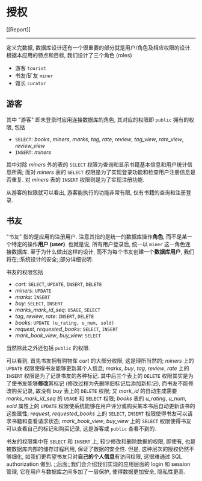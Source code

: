 # 授权

[[Report]]

---

定义完数据, 数据库设计还有一个很重要的部分就是用户/角色及相应权限的设计. 根据本应用的特点和目标, 我们设计了三个角色 (roles)

* 游客 `tourist`
* 书友/矿友 `miner`
* 馆长 `curator`

## 游客

其中 "游客" 即未登录时应用连接数据库的角色, 其对应的权限即 `public` 拥有的权限, 包括

* `SELECT`: *books*, *miners*, *marks*, *tag*, *rate*, *review*, *tag_view*, *rate_view*, *review_view*
* `INSERT`: *miners*

其中对除 *miners* 外的表的 `SELECT` 权限为查询和显示书籍基本信息和用户统计信息所需; 而对 *miners* 表的 `SELECT` 权限是为了实现登录功能和检查用户注册信息是否重复. 对 *miners* 表的 `INSERT` 权限则是为了实现注册功能.

从游客的权限就可以看出, 游客能执行的功能非常有限, 仅有书籍的查询和注册登录.

## 书友

"书友" 指的是应用的注册用户. 注意其指的是统一的数据库操作**角色**, 而不是某一个特定的操作**用户 (user)**. 也就是说, 所有用户登录后, 统一以 `miner` 这一角色连接数据库. 至于为什么做出这样的设计, 而不为每个书友创建一个**数据库用户**, 我们将在;;系统设计的安全;;部分详细说明.

书友的权限包括

* *cart*: `SELECT`, `UPDATE`, `INSERT`, `DELETE`
* *miners*: `UPDATE`
* *marks*: `INSERT`
* *buy*: `SELECT`, `INSERT`
* *marks_mark_id_seq*: `USAGE`, `SELECT`
* *tag*, *review*, *rate*: `INSERT`, `DELETE`
* *books*: `UPDATE (u_rating, u_num, sold)`
* *request*, *requested_books*: `SELECT`, `INSERT`
* *mark_book_view*, *buy_view*: `SELECT`

当然除此之外还包括 `public` 的权限.

可以看到, 首先书友拥有购物车 *cart* 的大部分权限, 这是理所当然的; *miners* 上的 `UPDATE` 权限使得书友能够更新其个人信息; *marks*, *buy*, *tag*, *review*, *rate* 上的 `INSERT` 权限是为了记录书友的各种标记. 其中后三个表上的 `DELETE` 权限其实是为了使书友能够**修改**其标记 (修改过程为先删除旧标记后添加新标记), 而书友不能修改购买记录, 故没有 *buy* 表上的 `DELETE` 权限; 又 *mark_id* 的自动生成需要 *marks_mark_id_seq* 的 `USAGE` 和 `SELECT` 权限; *books* 表的 *u_rating*, *u_num*, *sold* 属性上的 `UPDATE` 权限使系统能够在用户评分或购买某本书后自动更新该书的这些属性; *request*, *requested_books* 上的 `SELECT`, `INSERT` 权限使得书友可以请求书籍和查看请求状态; *mark_book_view*, *buy_view* 上的 `SELECT` 权限使得书友可以查看自己的标记和购买记录, 这是游客或 `public` 查看不到的.

书友的权限集中在 `SELECT` 和 `INSERT` 上, 较少修改和删除数据的权限, 即使有, 也是被数据库内部的储存过程利用, 保证了数据的安全性. 但是, 这种层次的授权仍然不够细化, 如我们更希望书友只对**自己的个人信息**有访问权限, 这很难通过 SQL authorization 做到. ;;后面;;我们会介绍我们实现的应用层面的 login 和 session 管理, 它在用户与数据库之间多加了一层保护, 使得数据更加安全, 隐私性更高.